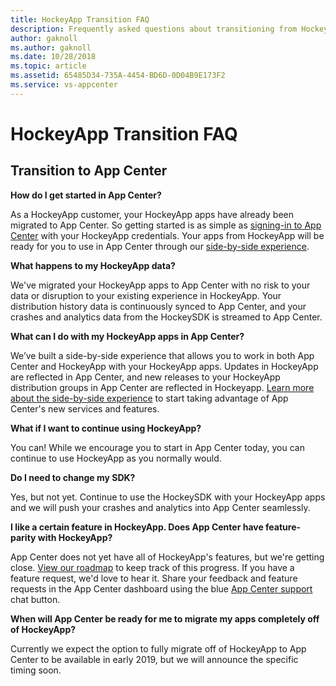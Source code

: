 ```yaml
---
title: HockeyApp Transition FAQ
description: Frequently asked questions about transitioning from HockeyApp to App Center
author: gaknoll
ms.author: gaknoll
ms.date: 10/28/2018
ms.topic: article
ms.assetid: 65485D34-735A-4454-BD6D-0D04B9E173F2
ms.service: vs-appcenter
---
```


# HockeyApp Transition FAQ

## Transition to App Center

**How do I get started in App Center?**

As a HockeyApp customer, your HockeyApp apps have already been migrated to App Center. So getting started is as simple as [signing-in to App Center](https://appcenter.ms/login?utm_medium=referral_link&utm_source=Hockey%20App) with your HockeyApp credentials. Your apps from HockeyApp will be ready for you to use in App Center through our [side-by-side experience](~/migration/hockeyapp/side-by-side.md).

**What happens to my HockeyApp data?**

We've migrated your HockeyApp apps to App Center with no risk to your data or disruption to your existing experience in HockeyApp. Your distribution history data is continuously synced to App Center, and your crashes and analytics data from the HockeySDK is streamed to App Center. 

**What can I do with my HockeyApp apps in App Center?**

We’ve built a side-by-side experience that allows you to work in both App Center and HockeyApp with your HockeyApp apps. Updates in HockeyApp are reflected in App Center, and new releases to your HockeyApp distribution groups in App Center are reflected in Hockeyapp. [Learn more about the side-by-side experience](~/migration/hockeyapp/side-by-side.md) to start taking advantage of App Center's new services and features. 

**What if I want to continue using HockeyApp?**

You can! While we encourage you to start in App Center today, you can continue to use HockeyApp as you normally would. 

**Do I need to change my SDK?**

Yes, but not yet. Continue to use the HockeySDK with your HockeyApp apps and we will push your crashes and analytics into App Center seamlessly. 

**I like a certain feature in HockeyApp. Does App Center have feature-parity with HockeyApp?**

App Center does not yet have all of HockeyApp's features, but we're getting close. [View our roadmap](~/general/roadmap.md) to keep track of this progress. If you have a feature request, we'd love to hear it. Share your feedback and feature requests in the App Center dashboard using the blue [App Center support](https://intercom.help/appcenter/getting-started/getting-help-with-app-center) chat button. 

**When will App Center be ready for me to migrate my apps completely off of HockeyApp?**

Currently we expect the option to fully migrate off of HockeyApp to App Center to be available in early 2019, but we will announce the specific timing soon.
